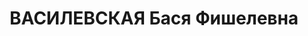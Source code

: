 ---
title: ВАСИЛЕВСКАЯ Бася Фишелевна
description: 'Род. в 1898, Украина, член ВКП(б). Секр. Заднепров. РК ВКП(б) г.Смоленск

  Арестована 10.07.1937. Обв. по ст. 58-7, 8, 11. Приговор: выездная сессия ВК ВС
  СССР, 22.11.1937 – ВМН. Расстреляна 22.11.1937'
---